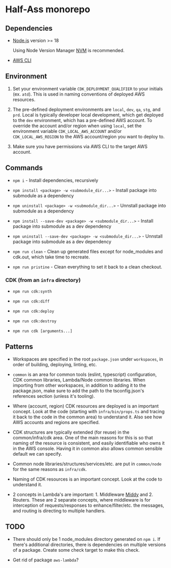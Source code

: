 # Half-Ass monorepo

## Dependencies

* [Node.js](https://nodejs.org/) version >= 18

    Using Node Version Manager [NVM](https://github.com/nvm-sh/nvm) is recommended.

* [AWS CLI](https://docs.aws.amazon.com/cli/latest/userguide/install-cliv2.html)


## Environment

1. Set your environment variable `CDK_DEPLOYMENT_QUALIFIER` to your initials (ex. `atd`).
This is used in naming conventions of deployed AWS resources.

2. The pre-defined deployment environments are `local`, `dev`, `qa`, `stg`, and `prd`. Local is typically developer local development, which get deployed to the `dev` environment, which has a pre-defined AWS account. To override the account and/or region when using `local`, set the environment variable `CDK_LOCAL_AWS_ACCOUNT` and/or `CDK_LOCAL_AWS_REGION` to the AWS account/region you want to deploy to.

3. Make sure you have permissions via AWS CLI to the target AWS account.


## Commands

* `npm i` - Install dependencies, recursively

* `npm install <package> -w <submodule_dir...>` - Install package into submodule as a dependency
* `npm uninstall <package> -w <submodule_dir...>` - Unnstall package into submodule as a dependency
* `npm install --save-dev <package> -w <submodule_dir...>` - Install package into submodule as a dev dependency
* `npm uninstall --save-dev <package> -w <submodule_dir...>` - Unnstall package into submodule as a dev dependency

* `npm run clean` - Clean up generated files except for node_modules and cdk.out, which take time to recreate.
* `npm run pristine` - Clean everything to set it back to a clean checkout.

### CDK (from an `infra` directory)

* `npm run cdk:synth`

* `npm run cdk:diff`

* `npm run cdk:deploy`

* `npm run cdk:destroy`

* `npm run cdk [arguments...]`


## Patterns

* Workspaces are specified in the root `package.json` under `workspaces`, in order of building, deploying, linting, etc.

* `common` is an area for common tools (eslint, typescript) configuration, CDK common libraries, Lambda/Node common libraries. When importing from other workspaces, in addition to adding it to the package.json, make sure to add the path to the tsconfig.json's references section (unless it's tooling).

* Where (account, region) CDK resources are deployed is an important concept. Look at the code (starting with `infra/bin/props.ts` and tracing it back to the code in the common area) to understand it. Also see how AWS accounts and regions are specified.

* CDK structures are typically extended (for reuse) in the common/infra/cdk area. One of the main reasons for this is so that naming of the resource is consistent, and easily identifiable who owns it in the AWS console. Having it in common also allows common sensible default we can specify.

* Common node libraries/structures/services/etc. are put in `common/node` for the same reasons as `infra/cdk`.

* Naming of CDK resources is an important concept. Look at the code to understand it.

* 2 concepts in Lambda's are important: 1. Middleware [Middy](https://middy.js.org) and 2. Routers. These are 2 separate concepts, where middleware is for interception of requests/responses to enhance/filter/etc. the messages, and routing is directing to multiple handlers.


## TODO

* There should only be 1 node_modules directory generated on `npm i`. If there's additional directories, there is dependencies on multiple versions of a package. Create some check target to make this check.

* Get rid of package `aws-lambda`?
